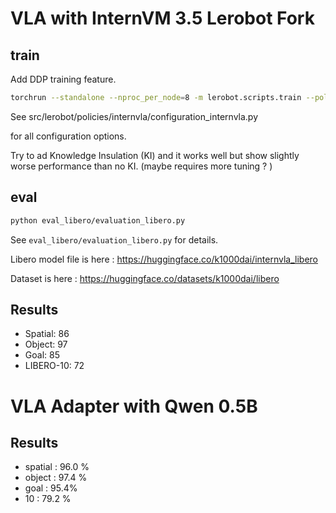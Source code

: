 # VLA with InternVM 3.5 Lerobot Fork

## train 

Add DDP training feature.

```bash
torchrun --standalone --nproc_per_node=8 -m lerobot.scripts.train --policy.type=internvla --policy.knowledge_insulation false --policy.train_expert_only true --policy.use_discrete_aux false --dataset.repo_id=k1000dai/libero --batch_size=8  --steps=150000 --policy.repo_id=k1000dai/internvla_libero --output_dir=out_internvla_no_KI  --job_name=libero_internvla_no_KI --wandb.enable=true
```

See src/lerobot/policies/internvla/configuration_internvla.py

for all configuration options.

Try to ad Knowledge Insulation (KI) and it works well but show slightly worse performance than no KI. (maybe requires more tuning ? )


## eval 

```bash
python eval_libero/evaluation_libero.py
``` 

See `eval_libero/evaluation_libero.py` for details.

Libero model file is here : https://huggingface.co/k1000dai/internvla_libero

Dataset is here : https://huggingface.co/datasets/k1000dai/libero


## Results

- Spatial: 86
- Object: 97
- Goal: 85
- LIBERO-10: 72

# VLA Adapter with Qwen 0.5B

## Results

- spatial : 96.0 %
- object  : 97.4 %
- goal : 95.4%
- 10 : 79.2 %

